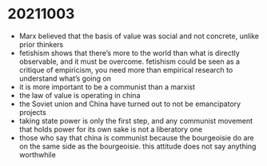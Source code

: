 # 20211003

-   Marx believed that the basis of value was social and not concrete, unlike prior thinkers
-   fetishism shows that there&rsquo;s more to the world than what is directly observable, and it must be overcome. fetishism could be seen as a critique of empiricism, you need more than empirical research to understand what&rsquo;s going on
-   it is more important to be a communist than a marxist
-   the law of value is operating in china
-   the Soviet union and China have turned out to not be emancipatory projects
-   taking state power is only the first step, and any communist movement that holds power for its own sake is not a liberatory one
-   those who say that china is communist because the bourgeoisie do are on the same side as the bourgeoisie. this attitude does not say anything worthwhile

